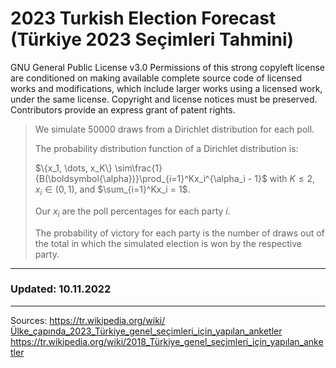 # **2023 Turkish Election Forecast (Türkiye 2023 Seçimleri Tahmini)**

GNU General Public License v3.0
Permissions of this strong copyleft license are conditioned on making available complete source code of licensed works and modifications, which include larger works using a licensed work, under the same license. Copyright and license notices must be preserved. Contributors provide an express grant of patent rights.

> We simulate 50000 draws from a Dirichlet distribution for each poll.
>
> The probability distribution function of a Dirichlet distribution is:
>
> $\{x_1, \dots, x_K\} \sim\frac{1}{B(\boldsymbol{\alpha})}\prod_{i=1}^Kx_i^{\alpha_i - 1}$ with $K\le 2$, $x_i \in (0,1)$, and $\sum_{i=1}^Kx_i = 1$.
>
> Our $x_i$ are the poll percentages for each party $i$.
>
> The probability of victory for each party is the number of draws out of the total in which the simulated election is won by the respective party.

 ---------------------------------
 
### **Updated: 10.11.2022**
 
-------------------------------
Sources:
https://tr.wikipedia.org/wiki/Ülke_çapında_2023_Türkiye_genel_seçimleri_için_yapılan_anketler
https://tr.wikipedia.org/wiki/2018_Türkiye_genel_seçimleri_için_yapılan_anketler


